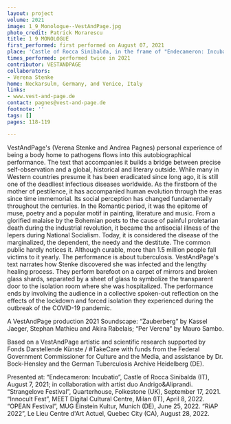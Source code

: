 ```yaml
---
layout: project
volume: 2021
image: 1_9_Monologue--VestAndPage.jpg
photo_credit: Patrick Morarescu
title: 1 9 MONOLOGUE
first_performed: first performed on August 07, 2021
place: 'Castle of Rocca Sinibalda, in the frame of "Endecameron: Incubatio"'
times_performed: performed twice in 2021
contributor: VESTANDPAGE
collaborators:
- Verena Stenke
home: Neckarsulm, Germany, and Venice, Italy
links:
- www.vest-and-page.de
contact: pagnes@vest-and-page.de
footnote: ''
tags: []
pages: 118-119

---
```


VestAndPage's (Verena Stenke and Andrea Pagnes) personal experience of being a body home to pathogens flows into this autobiographical performance. The text that accompanies it builds a bridge between precise self-observation and a global, historical and literary outside. While many in Western countries presume it has been eradicated since long ago, it is still one of the deadliest infectious diseases worldwide. As the firstborn of the mother of pestilence, it has accompanied human evolution through the eras since time immemorial. Its social perception has changed fundamentally throughout the centuries. In the Romantic period, it was the epitome of muse, poetry and a popular motif in painting, literature and music. From a glorified malaise by the Bohemian poets to the cause of painful proletarian death during the industrial revolution, it became the antisocial illness of the lepers during National Socialism. Today, it is considered the disease of the marginalized, the dependent, the needy and the destitute. The common public hardly notices it. Although curable, more than 1.5 million people fall victims to it yearly. The performance is about tuberculosis. VestAndPage's text narrates how Stenke discovered she was infected and the lengthy healing process. They perform barefoot on a carpet of mirrors and broken glass shards, separated by a sheet of glass to symbolize the transparent door to the isolation room where she was hospitalized. The performance ends by involving the audience in a collective spoken-out reflection on the effects of the lockdown and forced isolation they experienced during the outbreak of the COVID-19 pandemic.


A VestAndPage production 2021
Soundscape: “Zauberberg” by Kassel Jaeger, Stephan Mathieu and Akira Rabelais; “Per Verena” by Mauro Sambo.

Based on a VestAndPage artistic and scientific research supported by Fonds Darstellende Künste / #TakeCare with funds from the Federal Government Commissioner for Culture and the Media, and assistance by Dr. Bock-Hensley and the German Tuberculosis Archive Heidelberg (DE).
 
Presented at:
“Endecameron: Incubatio”, Castle of Rocca Sinibalda (IT), August 7, 2021; in collaboration with artist duo Andrigo&Aliprandi.
“Strangelove Festival”, Quarterhouse, Folkestone (UK), September 17, 2021.
“Innocult Fest”, MEET Digital Cultural Centre, Milan (IT), April 8, 2022.
“OPEAN Festival”, MUG Einstein Kultur, Munich (DE), June 25, 2022.
“RiAP 2022”, Le Lieu Centre d'Art Actuel, Quebec City (CA), August 28, 2022.
